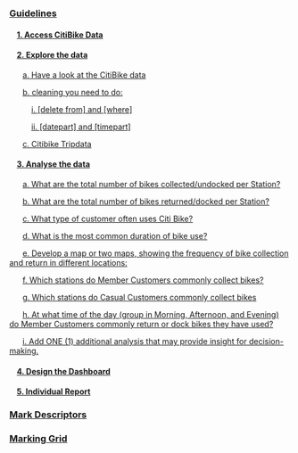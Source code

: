 <h3>

[Guidelines](https://github.com/No3Mc/Citi-Bike-Analysis/wiki#use-the-following-guidelines-to-apply-sas-studio) <br>
</h3>
<h4>

&nbsp;&nbsp;&nbsp; [1. Access CitiBike Data](https://github.com/No3Mc/Citi-Bike-Analysis/wiki#1------------------------------------------------------------------------------------------------------------------------------------------) <br>
</h4>
<h4>

&nbsp;&nbsp;&nbsp; [2. Explore the data](https://github.com/No3Mc/Citi-Bike-Analysis/wiki#2-----------------------------------------------------------------------------------------------------------------------------------------) <br>
</h4>

&nbsp;&nbsp;&nbsp;&nbsp;&nbsp; [a. Have a look at the CitiBike data](https://github.com/No3Mc/Citi-Bike-Analysis/wiki#-1)  <br>

&nbsp;&nbsp;&nbsp;&nbsp;&nbsp; [b. cleaning you need to do:](https://github.com/No3Mc/Citi-Bike-Analysis/wiki#-2)  <br>

&nbsp;&nbsp;&nbsp;&nbsp;&nbsp;&nbsp;&nbsp;&nbsp;&nbsp; [i. [delete from] and [where]](https://github.com/No3Mc/Citi-Bike-Analysis/wiki#-3)  <br>

&nbsp;&nbsp;&nbsp;&nbsp;&nbsp;&nbsp;&nbsp;&nbsp;&nbsp; [ii. [datepart] and [timepart]](https://github.com/No3Mc/Citi-Bike-Analysis/wiki#-ii-you-will-need-to-split-the-following-columns-into-date-and-time-and-reformat-the-date-hint-consider-datepart-and-timepart-functions)  <br>

&nbsp;&nbsp;&nbsp;&nbsp;&nbsp; [c. Citibike Tripdata](https://github.com/No3Mc/Citi-Bike-Analysis/wiki#------citibike-tripdata------) <br>

<h4>

&nbsp;&nbsp;&nbsp; [3. Analyse the data](https://github.com/No3Mc/Citi-Bike-Analysis/wiki#3-----------------------------------------------------------------------------------------------------------------------------------------) <br>
</h4>

&nbsp;&nbsp;&nbsp;&nbsp;&nbsp; [a. What are the total number of bikes collected/undocked per Station?](https://github.com/No3Mc/Citi-Bike-Analysis/wiki#a-)  <br>

&nbsp;&nbsp;&nbsp;&nbsp;&nbsp; [b. What are the total number of bikes returned/docked per Station?](https://github.com/No3Mc/Citi-Bike-Analysis/wiki#b-)  <br>

&nbsp;&nbsp;&nbsp;&nbsp;&nbsp; [c. What type of customer often uses Citi Bike?](https://github.com/No3Mc/Citi-Bike-Analysis/wiki#c-)  <br>

&nbsp;&nbsp;&nbsp;&nbsp;&nbsp; [d. What is the most common duration of bike use?](https://github.com/No3Mc/Citi-Bike-Analysis/wiki#d-)  <br>

&nbsp;&nbsp;&nbsp;&nbsp;&nbsp; [e. Develop a map or two maps, showing the frequency of bike collection and return in different locations:](https://github.com/No3Mc/Citi-Bike-Analysis/wiki#e-)  <br>

&nbsp;&nbsp;&nbsp;&nbsp;&nbsp; [f. Which stations do Member Customers commonly collect bikes?](https://github.com/No3Mc/Citi-Bike-Analysis/wiki#f-)  <br>

&nbsp;&nbsp;&nbsp;&nbsp;&nbsp; [g. Which stations do Casual Customers commonly collect bikes](https://github.com/No3Mc/Citi-Bike-Analysis/wiki#g-)  <br>

&nbsp;&nbsp;&nbsp;&nbsp;&nbsp; [h. At what time of the day (group in Morning, Afternoon, and Evening) do Member Customers commonly return or dock bikes they have used?](https://github.com/No3Mc/Citi-Bike-Analysis/wiki#h-)  <br>

&nbsp;&nbsp;&nbsp;&nbsp;&nbsp; [i. Add ONE (1) additional analysis that may provide insight for decision-making.](https://github.com/No3Mc/Citi-Bike-Analysis/wiki#i-)  <br>
<h4>

&nbsp;&nbsp;&nbsp; [4. Design the Dashboard](https://github.com/No3Mc/Citi-Bike-Analysis/wiki#4-----------------------------------------------------------------------------------------------------------------------------------------) <br>
</h4>
<h4>

&nbsp;&nbsp;&nbsp; [5. Individual Report](https://github.com/No3Mc/Citi-Bike-Analysis/wiki#5-----------------------------------------------------------------------------------------------------------------------------------------) <br>
</h4>

<h3>

[Mark Descriptors](https://github.com/No3Mc/Citi-Bike-Analysis/wiki#-undergraduate-mark-descriptors-to-guide-tutor-evaluations-in-written-reports-) <br>
</h3>
<h3>

[Marking Grid](https://github.com/No3Mc/Citi-Bike-Analysis/wiki#marking-grid) <br>
</h4>
